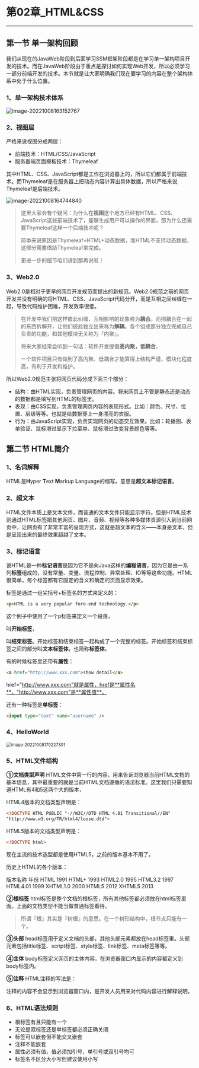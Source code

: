 # 第02章_HTML&CSS

---

## 第一节 单一架构回顾

我们从现在的JavaWeb阶段到后面学习SSM框架阶段都是在学习单一架构项目开发的技术。而在JavaWeb阶段由于重点是探讨如何实现Web开发，所以必须学习一部分前端开发的技术。本节就是让大家明确我们现在要学习的内容在整个架构体系中处于什么位置。

### 1、单一架构技术体系

![image-20221008163152767](images/image-20221008163152767.png)

### 2、视图层

严格来说视图分成两层：

- 前端技术：HTML/CSS/JavaScript
- 服务器端页面模板技术：Thymeleaf

其中HTML、CSS、JavaScript都是工作在浏览器上的，所以它们都属于前端技术。而Thymeleaf是在服务器上把动态内容计算出具体数据，所以严格来说Thymeleaf是后端技术。

![image-20221008164744840](images/image-20221008164744840.png)

> 这里大家会有个疑问：为什么在**视图**这个地方已经有HTML、CSS、JavaScript这些前端技术了，能够生成用户可以操作的界面，那为什么还需要Thymeleaf这样一个后端技术呢？
>
> 简单来说原因是Thymeleaf=HTML+动态数据，而HTML不支持动态数据，这部分需要借助Thymeleaf来完成。
>
> 更进一步的细节咱们讲到那再说啦！

### 3、Web2.0

Web2.0是相对于更早的网页开发规范而提出的新规范。Web2.0规范之前的网页开发并没有明确的将HTML、CSS、JavaScript代码分开，而是互相之间纠缠在一起，导致代码维护困难，开发效率很低。

> 在开发中我们把这样彼此纠缠、互相影响的现象称为**耦合**。而把耦合在一起的东西拆解开，让他们彼此独立出来称为**解耦**。各个组成部分独立完成自己负责的功能，和其他模块无关称为『内聚』。
>
> 将来大家经常会听到一句话：软件开发提倡**高内聚，低耦合**。
>
> 一个软件项目只有做到了高内聚、低耦合才能算得上结构严谨，模块化程度高，有利于开发和维护。

所以Web2.0规范主张将网页代码分成下面三个部分：

- 结构：由HTML实现，负责管理网页的内容。将来网页上不管是静态还是动态的数据都是填写到HTML的标签里。
- 表现：由CSS实现，负责管理网页内容的表现形式。比如：颜色、尺寸、位置、层级等等。也就是给数据穿上一身漂亮的衣服。
- 行为：由JavaScript实现，负责实现网页的动态交互效果。比如：轮播图、表单验证、鼠标滑过显示下拉菜单、鼠标滑过改变背景颜色等等。



## 第二节 HTML简介
### 1、名词解释
HTML是**H**yper **T**ext **M**arkup **L**anguage的缩写。意思是**超文本标记语言**。

### 2、超文本
HTML文件本质上是文本文件，而普通的文本文件只能显示字符。但是HTML技术则通过HTML标签把其他网页、图片、音频、视频等各种多媒体资源引入到当前网页中，让网页有了非常丰富的呈现方式，这就是超文本的含义——本身是文本，但是呈现出来的最终效果超越了文本。

### 3、标记语言
说HTML是一种**标记语言**是因为它不是向Java这样的**编程语言**，因为它是由一系列**标签**组成的，没有常量、变量、流程控制、异常处理、IO等等这些功能。HTML很简单，每个标签都有它固定的含义和确定的页面显示效果。

标签是通过一组尖括号+标签名的方式来定义的：

```html
<p>HTML is a very popular fore-end technology.</p>
```


这个例子中使用了一个p标签来定义一个段落，<p>叫**开始标签**，</p>叫**结束标签**。开始标签和结束标签一起构成了一个完整的标签。开始标签和结束标签之间的部分叫**文本标签体**，也简称**标签体**。

有的时候标签里还带有**属性**：

```html
<a href="http://www.xxx.com">show detail</a>
```

href="http://www.xxx.com"就是属性，href是**属性名**，"http://www.xxx.com"是**属性值**。

还有一种标签是**单标签**：

```html
<input type="text" name="username" />
```



### 4、HelloWorld
<img src="images/image-20221008170227301.png" alt="image-20221008170227301" style="zoom:80%;" />



### 5、HTML文件结构

**①文档类型声明**
HTML文件中第一行的内容，用来告诉浏览器当前HTML文档的基本信息，其中最重要的就是当前HTML文档遵循的语法标准。这里我们只需要知道HTML有4和5这两个大的版本，

HTML4版本的文档类型声明是：

```html
<!DOCTYPE HTML PUBLIC "-//W3C//DTD HTML 4.01 Transitional//EN"
"http://www.w3.org/TR/html4/loose.dtd">
```

HTML5版本的文档类型声明是：

```html
<!DOCTYPE html>
```

现在主流的技术选型都是使用HTML5，之前的版本基本不用了。


历史上HTML的各个版本：

版本名称	年份
HTML	1991
HTML+	1993
HTML2.0	1995
HTML3.2	1997
HTML4.01	1999
XHTML1.0	2000
HTML5	2012
XHTML5	2013

**②根标签**
html标签是整个文档的根标签，所有其他标签都必须放在html标签里面。上面的文档类型不能当做普通标签看待。

> 所谓『根』其实是『树根』的意思。在一个树形结构中，根节点只能有一个。

**③头部**
head标签用于定义文档的头部，其他头部元素都放在head标签里。头部元素包括title标签、script标签、style标签、link标签、meta标签等等。

**④主体**
body标签定义网页的主体内容，在浏览器窗口内显示的内容都定义到body标签内。

**⑤注释**
HTML注释的写法是：

<!-- 注释内容 -->
注释的内容不会显示到浏览器窗口内，是开发人员用来对代码内容进行解释说明。

### 6、HTML语法规则
* 根标签有且只能有一个
* 无论是双标签还是单标签都必须正确关闭
* 标签可以嵌套但不能交叉嵌套
* 注释不能嵌套
* 属性必须有值，值必须加引号，单引号或双引号均可
* 标签名不区分大小写但建议使用小写